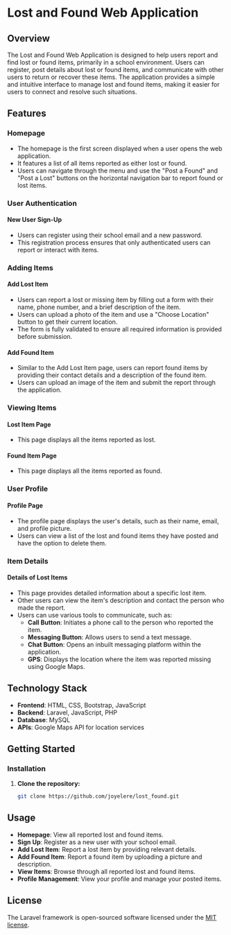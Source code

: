 # Lost and Found Web Application

## Overview

The Lost and Found Web Application is designed to help users report and find lost or found items, primarily in a school environment. Users can register, post details about lost or found items, and communicate with other users to return or recover these items. The application provides a simple and intuitive interface to manage lost and found items, making it easier for users to connect and resolve such situations.

## Features

### Homepage
- The homepage is the first screen displayed when a user opens the web application.
- It features a list of all items reported as either lost or found.
- Users can navigate through the menu and use the "Post a Found" and "Post a Lost" buttons on the horizontal navigation bar to report found or lost items.

### User Authentication

#### New User Sign-Up
- Users can register using their school email and a new password.
- This registration process ensures that only authenticated users can report or interact with items.

### Adding Items

#### Add Lost Item
- Users can report a lost or missing item by filling out a form with their name, phone number, and a brief description of the item.
- Users can upload a photo of the item and use a "Choose Location" button to get their current location.
- The form is fully validated to ensure all required information is provided before submission.

#### Add Found Item
- Similar to the Add Lost Item page, users can report found items by providing their contact details and a description of the found item.
- Users can upload an image of the item and submit the report through the application.

### Viewing Items

#### Lost Item Page
- This page displays all the items reported as lost.

#### Found Item Page
- This page displays all the items reported as found.

### User Profile

#### Profile Page
- The profile page displays the user's details, such as their name, email, and profile picture.
- Users can view a list of the lost and found items they have posted and have the option to delete them.

### Item Details

#### Details of Lost Items
- This page provides detailed information about a specific lost item.
- Other users can view the item's description and contact the person who made the report.
- Users can use various tools to communicate, such as:
  - **Call Button**: Initiates a phone call to the person who reported the item.
  - **Messaging Button**: Allows users to send a text message.
  - **Chat Button**: Opens an inbuilt messaging platform within the application.
  - **GPS**: Displays the location where the item was reported missing using Google Maps.

## Technology Stack

- **Frontend**: HTML, CSS, Bootstrap, JavaScript
- **Backend**: Laravel, JavaScript, PHP
- **Database**: MySQL
- **APIs**: Google Maps API for location services

## Getting Started

### Installation

1. **Clone the repository:**
   ```bash
   git clone https://github.com/joyelere/lost_found.git

## Usage

- **Homepage**: View all reported lost and found items.
- **Sign Up**: Register as a new user with your school email.
- **Add Lost Item**: Report a lost item by providing relevant details.
- **Add Found Item**: Report a found item by uploading a picture and description.
- **View Items**: Browse through all reported lost and found items.
- **Profile Management**: View your profile and manage your posted items.



## License

The Laravel framework is open-sourced software licensed under the [MIT license](https://opensource.org/licenses/MIT).
